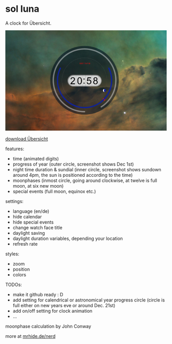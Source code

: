 # sol luna

A clock for Übersicht.

![sol luna screenshot](screenshot.jpg)

[download Übersicht](https://tracesof.net/uebersicht/)

features:
* time (animated digits)
* progress of year (outer circle, screenshot shows Dec 1st)
* night time duration & sundial (inner circle, screenshot shows sundown around 4pm, the sun is positioned according to the time)
* moonphases (inmost circle, going around clockwise, at twelve is full moon, at six new moon)
* special events (full moon, equinox etc.)

settings:
* language (en/de)
* hide calendar
* hide special events
* change watch face title
* daylight saving
* daylight duration variables, depending your location
* refresh rate

styles:
* zoom
* position
* colors

TODOs:
* make it github ready : D
* add setting for calendrical or astronomical year progress circle (circle is full either on new years eve or around Dec. 21st)
* add on/off setting for clock animation
* ...


moonphase calculation by John Conway

more at [mrhide.de/nerd](https://mrhide.de/nerd)
